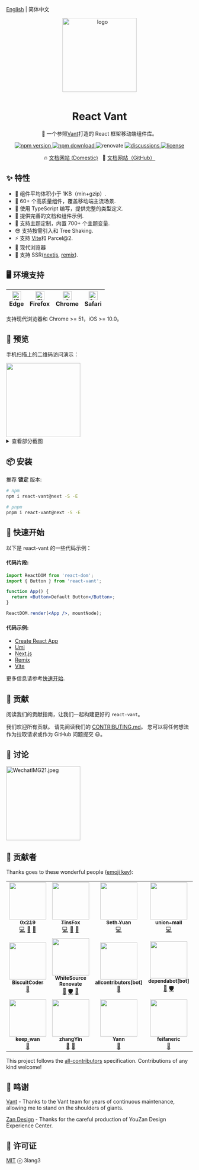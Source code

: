 [English](https://github.com/3lang3/react-vant) | 简体中文

<p align="center">
    <img alt="logo" src="https://cdn.jsdelivr.net/gh/3lang3/react-vant@main/public/logo.svg" width="200" style="margin-bottom: 10px;">
</p>

<h1 align="center">React Vant</h1>

<p align="center">📱 一个参照<a href="https://github.com/youzan/vant">Vant</a>打造的 React 框架移动端组件库。</p>

<p align="center">
  <a href="https://npmjs.org/package/react-vant" target="_blank" referrerpolicy="no-referrer">
    <img src="https://img.shields.io/npm/v/react-vant/next?style=flat-square" alt="npm version" />
  </a>
  <a href="https://npmjs.org/package/react-vant" target="_blank" referrerpolicy="no-referrer">
    <img src="https://img.shields.io/npm/dm/react-vant.svg?style=flat-square" alt="npm download" />
  </a>
  <img src="https://img.shields.io/badge/renovate-enabled-brightgreen.svg?style=flat-square" alt="renovate" />
  <a href="https://github.com/3lang3/react-vant/discussions" target="_blank" referrerpolicy="no-referrer">
    <img src="https://img.shields.io/badge/discussions-on%20github-blue?style=flat-square" alt="discussions" />
  </a>
  <a href="https://github.com/3lang3/react-vant/discussions" target="_blank" referrerpolicy="no-referrer">
    <img src="https://img.shields.io/npm/l/react-vant?style=flat-square" alt="license" />
  </a>
</p>

<p align="center">
  🔥 <a href="https://lang3.gitee.io/react-vant">文档网站 (Domestic)</a>
  &nbsp;
  🌈 <a href="https://3lang3.github.io/react-vant">文档网站（GitHub）</a>
</p>

## ✨ 特性

- 🚀 组件平均体积小于 1KB（min+gzip）.
- 💎 60+ 个高质量组件，覆盖移动端主流场景.
- 💪 使用 TypeScript 编写，提供完整的类型定义.
- 📝 提供完善的文档和组件示例.
- 🎨 支持主题定制，内置 700+ 个主题变量.
- 😎 支持按需引入和 Tree Shaking.
- ⚡️ 支持 [Vite](https://github.com/3lang3/react-vant-template/tree/main/template/vite)和 Parcel@2.
- 🌵 现代浏览器
- 🌝 支持 SSR([nextjs](https://github.com/3lang3/react-vant-template/tree/main/next/nextjs), [remix](https://github.com/3lang3/react-vant-template/tree/main/next/remix)).

## 🖥 环境支持

| [<img src="https://raw.githubusercontent.com/alrra/browser-logos/master/src/edge/edge_48x48.png" alt="IE / Edge" width="24px" height="24px" />](http://godban.github.io/browsers-support-badges/)<br> Edge | [<img src="https://raw.githubusercontent.com/alrra/browser-logos/master/src/firefox/firefox_48x48.png" alt="Firefox" width="24px" height="24px" />](http://godban.github.io/browsers-support-badges/)<br>Firefox | [<img src="https://raw.githubusercontent.com/alrra/browser-logos/master/src/chrome/chrome_48x48.png" alt="Chrome" width="24px" height="24px" />](http://godban.github.io/browsers-support-badges/)<br>Chrome | [<img src="https://raw.githubusercontent.com/alrra/browser-logos/a94987f29719142668cdf960b3f624ce1a3c6aa8/src/safari-ios/safari-ios.svg" alt="Safari for iOS" width="24px" height="24px" />](http://godban.github.io/browsers-support-badges/)<br>Safari |
| --- | --- | --- | --- |

支持现代浏览器和 Chrome >= 51，iOS >= 10.0。

## 📱 预览

手机扫描上的二维码访问演示：

<img src="https://github.com/3lang3/react-vant/blob/main/public/preview_qrcode.png?raw=true" width="200" />

<details>
  <summary>查看部分截图</summary>
  <img src="https://pic.stackoverflow.wiki/uploadImages/222/66/151/135/2021/11/17/17/17/c6034f01-b534-4e01-9b43-d28259ea77ea.png" width="200" />
  <img src="https://pic.stackoverflow.wiki/uploadImages/222/66/151/135/2021/11/17/17/17/b8c56952-943b-4e8e-b4cb-274d5ac62f7b.png" width="200" />
  <img src="https://pic.stackoverflow.wiki/uploadImages/222/66/151/135/2021/11/17/17/17/20a5ea40-6470-4156-b244-a4cbd8cef9d2.png" width="200" />
  <img src="https://pic.stackoverflow.wiki/uploadImages/222/66/151/135/2021/11/17/17/17/9cd23768-e2d5-45c7-b80b-be6367c157b9.png" width="200" />
  <img src="https://pic.stackoverflow.wiki/uploadImages/222/66/151/135/2021/11/17/17/17/87f8d07c-bdeb-46de-b64a-eaf78f062c6a.png" width="200" />
  <img src="https://pic.stackoverflow.wiki/uploadImages/222/66/151/135/2021/11/17/17/17/e8cf6bdd-96b3-4d89-84af-606ab443a6fd.png" width="200" />
  <img src="https://pic.stackoverflow.wiki/uploadImages/222/66/151/135/2021/11/17/17/17/02abb81a-4c80-4468-815f-b11076b16524.png" width="200" />
  <img src="https://pic.stackoverflow.wiki/uploadImages/222/66/151/135/2021/11/17/17/17/ecf39bd8-f933-4f62-89b2-574845696bc0.png" width="200" />
  <img src="https://pic.stackoverflow.wiki/uploadImages/222/66/151/135/2021/11/17/17/17/6e2800b6-1675-467d-be48-f5e876c19e0f.png" width="200" />
</details>

## 📦 安装

推荐 **锁定** 版本:

```bash
# npm
npm i react-vant@next -S -E

# pnpm
pnpm i react-vant@next -S -E
```

## 🚀 快速开始

以下是 react-vant 的一些代码示例：

#### 代码片段:

```jsx
import ReactDOM from 'react-dom';
import { Button } from 'react-vant';

function App() {
  return <Button>Default Button</Button>;
}

ReactDOM.render(<App />, mountNode);
```

#### 代码示例:

- [Create React App](https://github.com/3lang3/react-vant-template/tree/main/next/cra)
- [Umi](https://github.com/3lang3/react-vant-template/tree/main/next/umijs)
- [Next.js](https://github.com/3lang3/react-vant-template/tree/main/next/nextjs)
- [Remix](https://github.com/3lang3/react-vant-template/tree/main/next/remix)
- [Vite](https://github.com/3lang3/react-vant-template/tree/main/next/vite)

更多信息请参考[快速开始](https://3lang3.github.io/react-vant/#/zh-CN/).

## 🤝 贡献

阅读我们的贡献指南，让我们一起构建更好的 `react-vant`。

我们欢迎所有贡献。 请先阅读我们的 [CONTRIBUTING.md](https://3lang3.github.io/react-vant/#/zh-CN/contribution)。 您可以将任何想法作为拉取请求或作为 GitHub 问题提交 😃。

## 💭 讨论

<img alt="WechatIMG21.jpeg" src="https://user-images.githubusercontent.com/7098719/143408499-6e838945-9fc3-4b4d-bf8f-f262f4937c33.jpg" width="200"  />

## 👥 贡献者

Thanks goes to these wonderful people ([emoji key](https://allcontributors.org/docs/en/emoji-key)):

<!-- ALL-CONTRIBUTORS-LIST:START - Do not remove or modify this section -->
<!-- prettier-ignore-start -->
<!-- markdownlint-disable -->
<table>
  <tr>
    <td align="center"><a href="https://github.com/0x219"><img src="https://avatars.githubusercontent.com/u/50414099?v=4?s=100" width="100px;" alt=""/><br /><sub><b>0x219</b></sub></a><br /><a href="https://github.com/3lang3/react-vant/commits?author=0x219" title="Code">💻</a> <a href="https://github.com/3lang3/react-vant/commits?author=0x219" title="Documentation">📖</a> <a href="#maintenance-0x219" title="Maintenance">🚧</a></td>
    <td align="center"><a href="https://github.com/TinsFox"><img src="https://avatars.githubusercontent.com/u/33956589?v=4?s=100" width="100px;" alt=""/><br /><sub><b>TinsFox</b></sub></a><br /><a href="https://github.com/3lang3/react-vant/commits?author=TinsFox" title="Code">💻</a> <a href="https://github.com/3lang3/react-vant/commits?author=TinsFox" title="Documentation">📖</a> <a href="#maintenance-TinsFox" title="Maintenance">🚧</a></td>
    <td align="center"><a href="https://github.com/sethyuan"><img src="https://avatars.githubusercontent.com/u/3410293?v=4?s=100" width="100px;" alt=""/><br /><sub><b>Seth Yuan</b></sub></a><br /><a href="https://github.com/3lang3/react-vant/commits?author=sethyuan" title="Code">💻</a></td>
    <td align="center"><a href="https://github.com/union-mall"><img src="https://avatars.githubusercontent.com/u/82643376?v=4?s=100" width="100px;" alt=""/><br /><sub><b>union-mall</b></sub></a><br /><a href="https://github.com/3lang3/react-vant/commits?author=union-mall" title="Code">💻</a></td>
    <td align="center"><a href="https://github.com/tgioer"><img src="https://avatars.githubusercontent.com/u/18252854?v=4?s=100" width="100px;" alt=""/><br /><sub><b>Tang Zhi</b></sub></a><br /><a href="https://github.com/3lang3/react-vant/commits?author=tgioer" title="Code">💻</a></td>
    <td align="center"><a href="https://github.com/yuegongzi"><img src="https://avatars.githubusercontent.com/u/13476544?v=4?s=100" width="100px;" alt=""/><br /><sub><b>yuegongzi</b></sub></a><br /><a href="https://github.com/3lang3/react-vant/commits?author=yuegongzi" title="Code">💻</a> <a href="https://github.com/3lang3/react-vant/commits?author=yuegongzi" title="Documentation">📖</a></td>
    <td align="center"><a href="https://github.com/ovensi"><img src="https://avatars.githubusercontent.com/u/24306930?v=4?s=100" width="100px;" alt=""/><br /><sub><b>周神</b></sub></a><br /><a href="https://github.com/3lang3/react-vant/commits?author=ovensi" title="Code">💻</a></td>
  </tr>
  <tr>
    <td align="center"><a href="https://github.com/BiscuitCoder"><img src="https://avatars.githubusercontent.com/u/17230944?v=4?s=100" width="100px;" alt=""/><br /><sub><b>BiscuitCoder</b></sub></a><br /><a href="#design-BiscuitCoder" title="Design">🎨</a></td>
    <td align="center"><a href="https://renovate.whitesourcesoftware.com/"><img src="https://avatars.githubusercontent.com/u/25180681?v=4?s=100" width="100px;" alt=""/><br /><sub><b>WhiteSource Renovate</b></sub></a><br /><a href="https://github.com/3lang3/react-vant/commits?author=renovate-bot" title="Documentation">📖</a> <a href="#security-renovate-bot" title="Security">🛡️</a> <a href="#tool-renovate-bot" title="Tools">🔧</a></td>
    <td align="center"><a href="https://github.com/apps/allcontributors"><img src="https://avatars.githubusercontent.com/in/23186?v=4?s=100" width="100px;" alt=""/><br /><sub><b>allcontributors[bot]</b></sub></a><br /><a href="#tool-allcontributors[bot]" title="Tools">🔧</a></td>
    <td align="center"><a href="https://github.com/apps/dependabot"><img src="https://avatars.githubusercontent.com/in/29110?v=4?s=100" width="100px;" alt=""/><br /><sub><b>dependabot[bot]</b></sub></a><br /><a href="https://github.com/3lang3/react-vant/commits?author=dependabot[bot]" title="Documentation">📖</a> <a href="#security-dependabot[bot]" title="Security">🛡️</a></td>
    <td align="center"><a href="https://github.com/AdonLee"><img src="https://avatars.githubusercontent.com/u/5396468?v=4?s=100" width="100px;" alt=""/><br /><sub><b>Cedong.Lee</b></sub></a><br /><a href="https://github.com/3lang3/react-vant/issues?q=author%3AAdonLee" title="Bug reports">🐛</a></td>
    <td align="center"><a href="https://github.com/hongmaoxiao/myblog/issues"><img src="https://avatars.githubusercontent.com/u/3943494?v=4?s=100" width="100px;" alt=""/><br /><sub><b>xiaomao Feng</b></sub></a><br /><a href="https://github.com/3lang3/react-vant/issues?q=author%3Ahongmaoxiao" title="Bug reports">🐛</a></td>
    <td align="center"><a href="https://github.com/xiaojingyuaner"><img src="https://avatars.githubusercontent.com/u/24470322?v=4?s=100" width="100px;" alt=""/><br /><sub><b>xiaojingyuaner</b></sub></a><br /><a href="https://github.com/3lang3/react-vant/issues?q=author%3Axiaojingyuaner" title="Bug reports">🐛</a></td>
  </tr>
  <tr>
    <td align="center"><a href="https://www.keep-wan.me"><img src="https://avatars.githubusercontent.com/u/19300142?v=4?s=100" width="100px;" alt=""/><br /><sub><b>keep_wan</b></sub></a><br /><a href="https://github.com/3lang3/react-vant/issues?q=author%3Awhevether" title="Bug reports">🐛</a></td>
    <td align="center"><a href="https://blog.csdn.net/weixin_42755677"><img src="https://avatars.githubusercontent.com/u/42933010?v=4?s=100" width="100px;" alt=""/><br /><sub><b>zhangYin</b></sub></a><br /><a href="https://github.com/3lang3/react-vant/issues?q=author%3Amytheart" title="Bug reports">🐛</a> <a href="#ideas-mytheart" title="Ideas, Planning, & Feedback">🤔</a></td>
    <td align="center"><a href="https://www.itworker.cn"><img src="https://avatars.githubusercontent.com/u/12168991?v=4?s=100" width="100px;" alt=""/><br /><sub><b>Yann</b></sub></a><br /><a href="https://github.com/3lang3/react-vant/issues?q=author%3Afeifanshijie" title="Bug reports">🐛</a></td>
    <td align="center"><a href="https://github.com/feifaneric"><img src="https://avatars.githubusercontent.com/u/52685056?v=4?s=100" width="100px;" alt=""/><br /><sub><b>feifaneric</b></sub></a><br /><a href="https://github.com/3lang3/react-vant/issues?q=author%3Afeifaneric" title="Bug reports">🐛</a></td>
  </tr>
</table>

<!-- markdownlint-restore -->
<!-- prettier-ignore-end -->

<!-- ALL-CONTRIBUTORS-LIST:END -->

This project follows the [all-contributors](https://github.com/all-contributors/all-contributors) specification. Contributions of any kind welcome!

## 🙏 鸣谢

[Vant](https://github.com/youzan/vant) - Thanks to the Vant team for years of continuous maintenance, allowing me to stand on the shoulders of giants.

[Zan Design](https://design.youzan.com/) - Thanks for the careful production of YouZan Design Experience Center.

## 📜 许可证

[MIT](./LICENSE) ⓒ 3lang3
